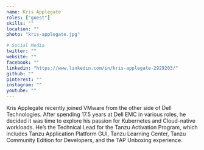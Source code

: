 ```yaml
---
name: Kris Applegate
roles: ["guest"]
skills: ""
location: ""
photo: "kris-applegate.jpg"

# Social Media
twitter: ""
website: ""
facebook: ""
linkedin: "https://www.linkedin.com/in/kris-applegate-2929203/"
github: ""
pinterest: ""
instagram: ""
youtube: ""
---
```


Kris Applegate recently joined VMware from the other side of Dell Technologies. 
After spending 17.5 years at Dell EMC in various roles, he decided it was time 
to explore his passion for Kubernetes and Cloud-native workloads. He’s the Technical 
Lead for the Tanzu Activation Program, which includes Tanzu Application Platform GUI, 
Tanzu Learning Center, Tanzu Community Edition for Developers, and the TAP Unboxing experience.

<!--more-->

